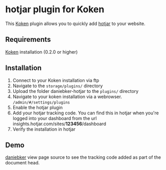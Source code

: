 # hotjar plugin for Koken
This [Koken](http://koken.me/) plugin allows you to quickly add [hotjar](https://www.hotjar.com/) to your website.

## Requirements

[Koken](http://koken.me) installation (0.2.0 or higher)

## Installation

1. Connect to your Koken installation via ftp
1. Navigate to the `storage/plugins/` directory
1. Upload the folder daniebker-hotjar to the `plugins/` directory
1. Navigate to your koken installation via a webrowser. `/admin/#/settings/plugins`
1. Enable the hotjar plugin
1. Add your hotjar tracking code. You can find this in hotjar when you're logged into your dashboard from the url insights.hotjar.com/sites/**123456**/dashboard
1. Verify the installation in hotjar

## Demo

[daniebker](http://daniebker.co.uk) view page source to see the tracking code added as part of the document head.
